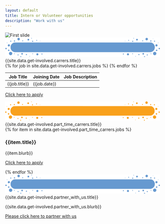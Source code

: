 ```yaml
---
layout: default
title: Intern or Volunteer opportunities
description: "Work with us"
---
```


<main role="main">
    <section>
        <div id="myCarousel" class="carousel slide" data-ride="carousel">
            <div class="carousel-inner">
                <div class="carousel-item active">
                    <img src="{{site.data.get-involved.banner.img}}" alt="First slide">
                </div>
            </div>
        </div>
    </section>
    <section>
        <div class="container-fluid pb-5 goal-section-parent">
            <div class="container ">
                <div class="row">
                    <div class="col">
                        <div class="section-title">
                            <img class="img-fluid" src='assets/img/Title-BG3.png' />
                            <div class="section-title-text">{{site.data.get-involved.carrers.title}}</div>
                        </div>
                    </div>
                </div>
                <div class="row">
                    <div class="col-md-12 col-sm-12 listofjob">
                        <table class="table">
                            <thead>
                                <th>Job Title</th>
                                <th>Joining Date</th>
                                <th>Job Description</th>
                            </thead>
                            <tbody>
                                {% for job in site.data.get-involved.carrers.jobs %}
                                <tr>
                                    <td>{{job.title}}</td>
                                    <td>{{job.date}}</td>
                                    <td><a href="{{job.description}}"</a></td>
                                </tr>
                                {% endfor %}
                            </tbody>
                        </table>
                    </div>
                </div>
                <div class="row">
                    <div class="col-md-12 text-center">
                        <p class="applylinks">
                            <a href="{{site.data.get-involved.carrers.apply_link}}" target="_blank">Click here to apply</a>
                        </p>
                    </div>
                </div>
            </div>
        </div>
    </section>
    <section>
        <div class="container-fluid pb-5 mentor-section-parent">
            <div class="container ">
                <div class="row">
                    <div class="col">
                        <div class="section-title">
                            <img class="img-fluid" src='assets/img/Title-BG.png' />
                            <div class="section-title-text">{{site.data.get-involved.part_time_carrers.title}}</div>
                        </div>
                    </div>
                </div>
                <div class="row">
                    <div class="col-md-1 col-sm-12"></div>
                    {% for item in site.data.get-involved.part_time_carrers.jobs %}
                    <div class="col-md-5 col-sm-12">
                        <h3>{{item.title}}</h3>
                        <p class="bunchOfText">{{item.blurb}}</p>
                        <p class="applylink">
                            <a href="https://forms.gle/yVuFW8MYH8NLDZj17" target="_blank">Click here to apply</a>
                        </p>
                    </div>
                    {% endfor %}
                    <div class="col-md-1 col-sm-12"></div>
                </div>
            </div>
        </div>
    </section>
    <section>
        <div class="container-fluid pb-5 goal-section-parent">
            <div class="container ">
                <div class="row">
                    <div class="col">
                        <div class="section-title">
                            <img class="img-fluid" src='assets/img/Title-BG3.png' />
                            <div class="section-title-text">{{site.data.get-involved.partner_with_us.title}}</div>
                        </div>
                    </div>
                </div>
                <div class="row">
                    <div class="col-md-2 col-sm-12"></div>
                    <div class="col-md-8 col-sm-12">
                        <p class="bunchOfText">{{site.data.get-involved.partner_with_us.blurb}}</p>
                        <p class="applylink"><a href="https://forms.gle/oH8mXyZqTfsEgTDG7" target="_blank">Please click here to partner with us </a></p>
                    </div>
                    <div class="col-md-2 col-sm-12"></div>
                </div>
            </div>
        </div>
    </section>
</main>